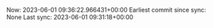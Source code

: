 Now: 2023-06-01 09:36:22.966431+00:00 Earliest commit since sync: None Last sync: 2023-06-01 09:31:18+00:00
